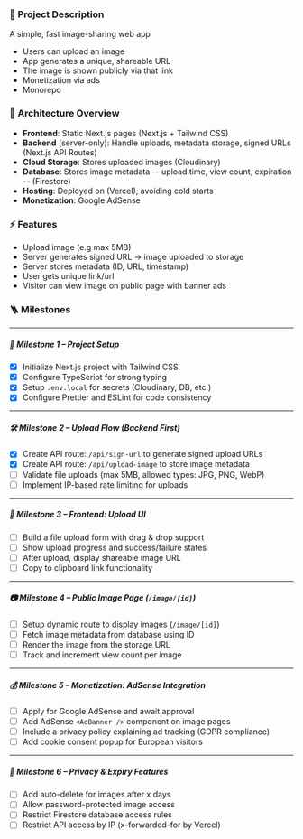 ### 🧾 Project Description

A simple, fast image-sharing web app

- Users can upload an image
- App generates a unique, shareable URL
- The image is shown publicly via that link
- Monetization via ads
- Monorepo

### 🧱 Architecture Overview

- **Frontend**: Static Next.js pages (Next.js + Tailwind CSS)
- **Backend** (server-only): Handle uploads, metadata storage, signed URLs (Next.js API Routes)
- **Cloud Storage**: Stores uploaded images (Cloudinary)
- **Database**: Stores image metadata -- upload time, view count, expiration -- (Firestore)
- **Hosting**: Deployed on (Vercel), avoiding cold starts
- **Monetization**: Google AdSense

### ⚡ Features

- Upload image (e.g max 5MB)
- Server generates signed URL → image uploaded to storage
- Server stores metadata (ID, URL, timestamp)
- User gets unique link/url
- Visitor can view image on public page with banner ads

### 🪜 Milestones

---

##### 🚀 Milestone 1 – Project Setup

- [x] Initialize Next.js project with Tailwind CSS
- [x] Configure TypeScript for strong typing
- [x] Setup `.env.local` for secrets (Cloudinary, DB, etc.)
- [x] Configure Prettier and ESLint for code consistency

---

##### 🛠 Milestone 2 – Upload Flow (Backend First)

- [x] Create API route: `/api/sign-url` to generate signed upload URLs
- [x] Create API route: `/api/upload-image` to store image metadata
- [ ] Validate file uploads (max 5MB, allowed types: JPG, PNG, WebP)
- [ ] Implement IP-based rate limiting for uploads

---

##### 🎨 Milestone 3 – Frontend: Upload UI

- [ ] Build a file upload form with drag & drop support
- [ ] Show upload progress and success/failure states
- [ ] After upload, display shareable image URL
- [ ] Copy to clipboard link functionality

---

##### 📷 Milestone 4 – Public Image Page (`/image/[id]`)

- [ ] Setup dynamic route to display images (`/image/[id]`)
- [ ] Fetch image metadata from database using ID
- [ ] Render the image from the storage URL
- [ ] Track and increment view count per image

---

##### 💰 Milestone 5 – Monetization: AdSense Integration

- [ ] Apply for Google AdSense and await approval
- [ ] Add AdSense `<AdBanner />` component on image pages
- [ ] Include a privacy policy explaining ad tracking (GDPR compliance)
- [ ] Add cookie consent popup for European visitors

---

##### 🔐 Milestone 6 – Privacy & Expiry Features

- [ ] Add auto-delete for images after x days
- [ ] Allow password-protected image access
- [ ] Restrict Firestore database access rules
- [ ] Restrict API access by IP (x-forwarded-for by Vercel)
